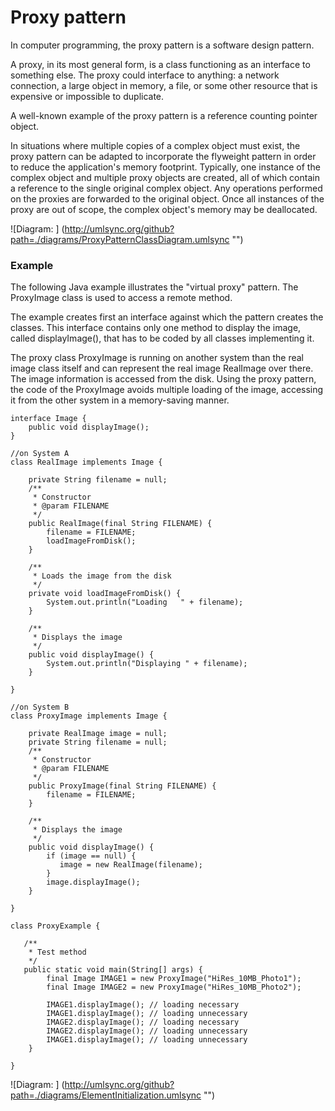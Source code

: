 Proxy pattern
========


In computer programming, the proxy pattern is a software design pattern.

A proxy, in its most general form, is a class functioning as an interface to something else. The proxy could interface to anything: a network connection, a large object in memory, a file, or some other resource that is expensive or impossible to duplicate.

A well-known example of the proxy pattern is a reference counting pointer object.

In situations where multiple copies of a complex object must exist, the proxy pattern can be adapted to incorporate the flyweight pattern in order to reduce the application's memory footprint. Typically, one instance of the complex object and multiple proxy objects are created, all of which contain a reference to the single original complex object. Any operations performed on the proxies are forwarded to the original object. Once all instances of the proxy are out of scope, the complex object's memory may be deallocated.


![Diagram: ] (http://umlsync.org/github?path=./diagrams/ProxyPatternClassDiagram.umlsync "")

### Example

The following Java example illustrates the "virtual proxy" pattern. The ProxyImage class is used to access a remote method.

The example creates first an interface against which the pattern creates the classes. This interface contains only one method to display the image, called displayImage(), that has to be coded by all classes implementing it.

The proxy class ProxyImage is running on another system than the real image class itself and can represent the real image RealImage over there. The image information is accessed from the disk. Using the proxy pattern, the code of the ProxyImage avoids multiple loading of the image, accessing it from the other system in a memory-saving manner.

```
interface Image {
    public void displayImage();
}
 
//on System A 
class RealImage implements Image {
 
    private String filename = null;
    /**
     * Constructor
     * @param FILENAME
     */
    public RealImage(final String FILENAME) { 
        filename = FILENAME;
        loadImageFromDisk();
    }
 
    /**
     * Loads the image from the disk
     */
    private void loadImageFromDisk() {
        System.out.println("Loading   " + filename);
    }
 
    /**
     * Displays the image
     */
    public void displayImage() { 
        System.out.println("Displaying " + filename); 
    }
 
}
 
//on System B 
class ProxyImage implements Image {
 
    private RealImage image = null;
    private String filename = null;
    /**
     * Constructor
     * @param FILENAME
     */
    public ProxyImage(final String FILENAME) { 
        filename = FILENAME; 
    }
 
    /**
     * Displays the image
     */
    public void displayImage() {
        if (image == null) {
           image = new RealImage(filename);
        } 
        image.displayImage();
    }
 
}
 
class ProxyExample {
 
   /**
    * Test method
    */
   public static void main(String[] args) {
        final Image IMAGE1 = new ProxyImage("HiRes_10MB_Photo1");
        final Image IMAGE2 = new ProxyImage("HiRes_10MB_Photo2");     
 
        IMAGE1.displayImage(); // loading necessary
        IMAGE1.displayImage(); // loading unnecessary
        IMAGE2.displayImage(); // loading necessary
        IMAGE2.displayImage(); // loading unnecessary
        IMAGE1.displayImage(); // loading unnecessary
    }
 
}
```



![Diagram: ] (http://umlsync.org/github?path=./diagrams/ElementInitialization.umlsync "")
